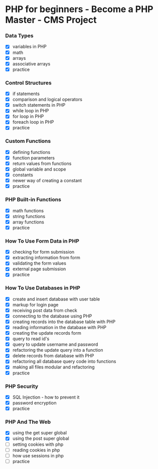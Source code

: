 # PHP for beginners - Become a PHP Master - CMS Project


### Data Types

- [x] variables in PHP
- [x] math
- [x] arrays
- [x] associative arrays
- [x] practice

### Control Structures

- [x] if statements
- [x] comparison and logical operators
- [x] switch statements in PHP
- [x] while loop in PHP
- [x] for loop in PHP
- [x] foreach loop in PHP
- [x] practice

### Custom Functions

- [x] defining functions
- [x] function parameters
- [x] return values from functions
- [x] global variable and scope
- [x] constants
- [x] newer way of creating a constant
- [x] practice

### PHP Built-in Functions

- [x] math functions
- [x] string functions
- [x] array functions
- [x] practice

### How To Use Form Data in PHP

- [x] checking for form submission
- [x] extracting information from form
- [x] validating the form values
- [x] external page submission
- [x] practice

### How To Use Databases in PHP

- [x] create and insert database with user table
- [x] markup for login page
- [x] receiving post data from check
- [x] connecting to the database using PHP
- [x] creating records into the database table with PHP
- [x] reading information in the database with PHP
- [x] creating the update records form
- [x] query to read id's
- [x] query to update username and password
- [x] refactoring the update query into a function
- [x] delete records from database with PHP
- [x] refactoring all database query code into functions
- [x] making all files modular and refactoring
- [x] practice

### PHP Security

- [x] SQL Injection - how to prevent it
- [x] password encryption
- [x] practice

### PHP And The Web

- [x] using the get super global
- [x] using the post super global
- [ ] setting cookies with php
- [ ] reading cookies in php
- [ ] how use sessions in php
- [ ] practice